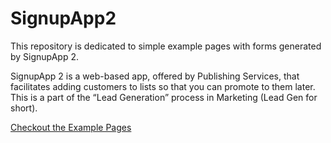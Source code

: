# SignupApp2

This repository is dedicated to simple example pages with forms generated by SignupApp 2.

SignupApp 2 is a web-based app, offered by Publishing Services, that facilitates adding customers to lists so that you can promote to them later. This is a part of the “Lead Generation” process in Marketing (Lead Gen for short).

[Checkout the Example Pages](https://dejai.github.io/iris/pages/signupApp2/examples)
